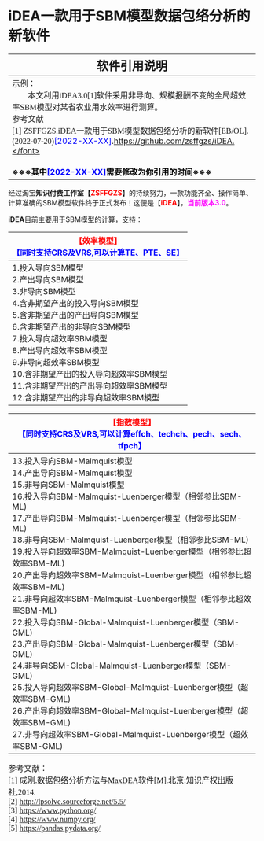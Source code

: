 # iDEA一款用于SBM模型数据包络分析的新软件



| **<font face="华文行楷"  font size=5>软件引用说明</font>**   |
| ------------------------------------------------------------ |
| 示例：  <br /><font face="宋体"  font size=3>&emsp;&emsp;本文利用iDEA3.0[1]软件采用非导向、规模报酬不变的全局超效率SBM模型对某省农业用水效率进行测算。</font>  <br />参考文献<br/><font face="宋体"  font size=3>[1] ZSFFGZS.iDEA一款用于SBM模型数据包络分析的新软件[EB/OL].(2022-07-20)</font><font color=blue>[2022-XX-XX]</font>.<font color=black>https://github.com/zsffgzs/iDEA.</font> <br /><br />**※※※其中<font color=blue>[2022-XX-XX]</font>需要修改为你引用的时间※※※** |

经过淘宝**知识付费工作室【<font color=red>ZSFFGZS</font>**】的持续努力，一款功能齐全、操作简单、计算准确的SBM模型软件终于正式发布！这便是【**<font color=red>iDEA</font>**】，<font color=#FF00FF>**当前版本3.0**</font>。

**iDEA**目前主要用于SBM模型的计算，支持：

| <font color=red>【效率模型】</font><br /><font color=blue>【同时支持CRS及VRS,可以计算TE、PTE、SE】</font> |
| ------------------------------------------------------------ |
| 1.投入导向SBM模型<br />2.产出导向SBM模型<br />3.非导向SBM模型<br />4.含非期望产出的投入导向SBM模型<br />5.含非期望产出的产出导向SBM模型<br />6.含非期望产出的非导向SBM模型<br />7.投入导向超效率SBM模型<br />8.产出导向超效率SBM模型<br />9.非导向超效率SBM模型<br />10.含非期望产出的投入导向超效率SBM模型<br />11.含非期望产出的产出导向超效率SBM模型<br />12.含非期望产出的非导向超效率SBM模型 |

| <font color=red>【指数模型】</font><br /><font color=blue>【同时支持CRS及VRS,可以计算effch、techch、pech、sech、tfpch】</font> |
| ------------------------------------------------------------ |
| 13.投入导向SBM-Malmquist模型<br />14.产出导向SBM-Malmquist模型<br />15.非导向SBM-Malmquist模型<br />16.投入导向SBM-Malmquist-Luenberger模型（相邻参比SBM-ML)<br />17.产出导向SBM-Malmquist-Luenberger模型（相邻参比SBM-ML)<br />18.非导向SBM-Malmquist-Luenberger模型（相邻参比SBM-ML)<br />19.投入导向超效率SBM-Malmquist-Luenberger模型（相邻参比超效率SBM-ML)<br />20.产出导向超效率SBM-Malmquist-Luenberger模型（相邻参比超效率SBM-ML)<br />21.非导向超效率SBM-Malmquist-Luenberger模型（相邻参比超效率SBM-ML)<br />22.投入导向SBM-Global-Malmquist-Luenberger模型（SBM-GML)<br />23.产出导向SBM-Global-Malmquist-Luenberger模型（SBM-GML)<br />24.非导向SBM-Global-Malmquist-Luenberger模型（SBM-GML)<br />25.投入导向超效率SBM-Global-Malmquist-Luenberger模型（超效率SBM-GML)<br />26.产出导向超效率SBM-Global-Malmquist-Luenberger模型（超效率SBM-GML)<br />27.非导向超效率SBM-Global-Malmquist-Luenberger模型（超效率SBM-GML) |

<font face="宋体"  font size=3>参考文献：</font><br />
<font face="宋体"  font size=3>[1] 成刚.数据包络分析方法与MaxDEA软件[M].北京:知识产权出版社,2014.</font><br />
<font face="宋体"  font size=3>[2] http://lpsolve.sourceforge.net/5.5/</font><br />
<font face="宋体"  font size=3>[3] https://www.python.org/</font><br />
<font face="宋体"  font size=3>[4] https://www.numpy.org/</font><br />
<font face="宋体"  font size=3>[5] https://pandas.pydata.org/</font><br />

